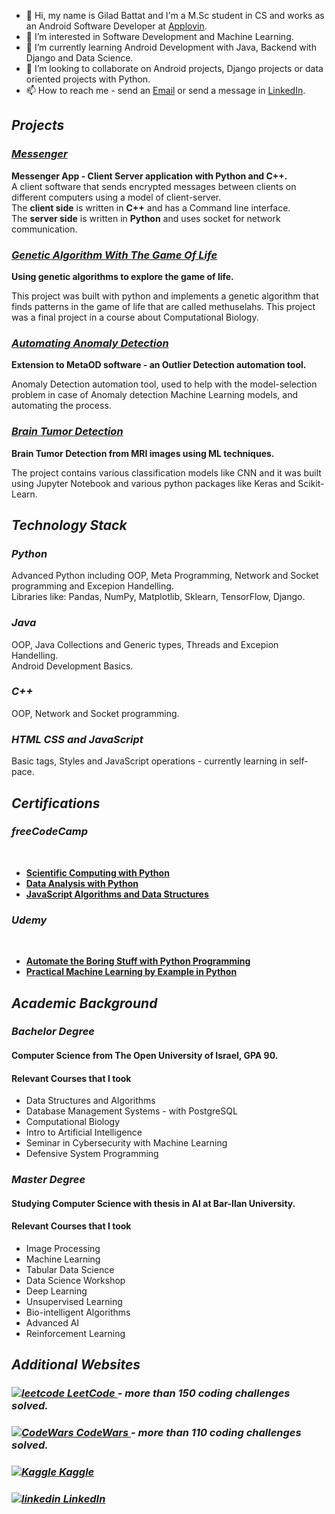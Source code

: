 <link rel="stylesheet" href="https://cdnjs.cloudflare.com/ajax/libs/font-awesome/4.7.0/css/font-awesome.min.css">


- 👋 Hi, my name is Gilad Battat and I'm a M.Sc student in CS and works as an Android Software Developer at <a href="https://www.applovin.com/">Applovin</a>.
- 👀 I’m interested in Software Development and Machine Learning.
- 🌱 I’m currently learning Android Development with Java, Backend with Django and Data Science.
- 💞️ I’m looking to collaborate on Android projects, Django projects or data oriented projects with Python.
- 📫 How to reach me - send an <a href="gilad.battat@gmail.com">Email</a> or send a message in <a href="https://www.linkedin.com/in/giladbattat">LinkedIn</a>.

<div>
<h2><b><i>Projects</b></i></h2>

<h3><b><i><a href="https://github.com/slash827/Messenger">Messenger</a></b></i></h3>
  <b>Messenger App - Client Server application with Python and C++.</b> </br>
A client software that sends encrypted messages between clients on different computers using a model of client-server. </br> 
The <b>client side</b> is written in <b>C++</b> and has a Command line interface. </br> 
The <b>server side</b> is written in <b>Python</b> and uses socket for network communication. </br> 

<h3><b><i><a href="https://github.com/slash827/Computational-Biology/tree/main/Genetic-Algorithm-The-Game-Of-Life">Genetic Algorithm With The Game Of Life</a></b></i></h3>
  <b>Using genetic algorithms to explore the game of life.</b> </br> 
<p>This project was built with python and implements a genetic algorithm that finds patterns in the game of life that are called methuselahs. This project was a final project in a course about Computational Biology.</p>

<h3><b><i><a href="https://github.com/slash827/Automating-Anomaly-Detection">Automating Anomaly Detection</a></b></i></h3>
  <b>Extension to MetaOD software -  an Outlier Detection automation tool.</b> </br>
<p>Anomaly Detection automation tool, used to help with the model-selection problem in case of Anomaly detection Machine Learning models, and automating the process.</p> 

<h3><b><i><a href="https://github.com/slash827/Machine-Learning-Projects/tree/master/Brain_Tumor_Classification">Brain Tumor Detection</a></b></i></h3>
  <b>Brain Tumor Detection from MRI images using ML techniques.</b> </br> 
<p>The project contains various classification models like CNN and it was built using Jupyter Notebook and various python packages like Keras and Scikit-Learn.</p>
</div>

<h2><b><i>Technology Stack</b></i></h2>
<h3><b><i>Python</b></i></h3>
Advanced Python including OOP, Meta Programming, Network and Socket programming and Excepion Handelling. </br>
Libraries like: Pandas, NumPy, Matplotlib, Sklearn, TensorFlow, Django.
<h3><b><i>Java</b></i></h3>
OOP, Java Collections and Generic types, Threads and Excepion Handelling. </br>
Android Development Basics.
<h3><b><i>C++</b></i></h3>
OOP, Network and Socket programming. </br>
<h3><b><i>HTML CSS and JavaScript</b></i></h3>
Basic tags, Styles and JavaScript operations - currently learning in self-pace.

<h2><b><i>Certifications</b></i></h2>

<h3><b><i>freeCodeCamp</b></i></h3> </br>
<ul>
  <li><b><a href="https://www.freecodecamp.org/certification/fcccda59c64/scientific-computing-with-python-v7">Scientific Computing with Python</a></b> </br></li>  
  <li><b><a href="https://www.freecodecamp.org/certification/fcccda59c64/data-analysis-with-python-v7">Data Analysis with Python</a></b> </br></li>  
  <li><b><a href="https://www.freecodecamp.org/certification/fcccda59c64/javascript-algorithms-and-data-structures">JavaScript Algorithms and Data Structures</a></b> </br></li>  
</ul>  

<h3><b><i>Udemy</b></i></h3> </br>
<ul>
  <li><b><a href="https://drive.google.com/file/d/1aaK6TMnJcMMOO5pqYYi7XNIzwZbBV5Jl/view?usp=sharing">Automate the Boring Stuff with Python Programming</a></b> </br>
</li>
  <li><b><a href="https://drive.google.com/file/d/1-tRrPlZmRR6QoDLvQbFvZoEYZkmhsco4/view?usp=sharing">Practical Machine Learning by Example in Python</a></b> </br>
</li>
</ul>

<h2><b><i>Academic Background</b></i></h2>
<h3><b><i>Bachelor Degree</b></i></h3>
<h4>Computer Science from The Open University of Israel, GPA <b>90</b>.</h4>
<h4>Relevant Courses that I took</h4>
<ul>
  <li>Data Structures and Algorithms</li>
  <li>Database Management Systems - with PostgreSQL</li>
  <li>Computational Biology</li>
  <li>Intro to Artificial Intelligence</li>
  <li>Seminar in Cybersecurity with Machine Learning</li>
  <li>Defensive System Programming</li>
</ul>

<h3><b><i>Master Degree</b></i></h3>
<h4>Studying Computer Science with thesis in AI at Bar-Ilan University.</h4>
<h4>Relevant Courses that I took</h4>
<ul>
  <li>Image Processing</li>
  <li>Machine Learning</li>
  <li>Tabular Data Science</li>
  <li>Data Science Workshop</li>
  <li>Deep Learning</li>
  <li>Unsupervised Learning</li>
  <li>Bio-intelligent Algorithms</li>
  <li>Advanced AI</li>
  <li>Reinforcement Learning</li>
</ul>

<h2><b><i>Additional Websites</b></i></h2>

<h3><b><i><a href="https://leetcode.com/slash827/" rel="nofollow noreferrer">
    <img src="https://cdn.icon-icons.com/icons2/2389/PNG/32/leetcode_logo_icon_145113.png" alt="leetcode"> LeetCode
</a> - more than 150 coding challenges solved.</b></i></h3>

<h3><b><i><a href="http://www.codewars.com/users/giladbattat" rel="nofollow noreferrer">
    <img src="https://cdn.icon-icons.com/icons2/2622/PNG/32/brand_codewars_icon_158954.png" alt="CodeWars"> CodeWars
</a> - more than 110 coding challenges solved.</b></i></h3>

<h3><b><i><a href="https://www.kaggle.com/giladbattat" rel="nofollow noreferrer">
    <img src="https://cdn.icon-icons.com/icons2/2699/PNG/32/kaggle_logo_icon_168473.png" alt="Kaggle"> Kaggle
</a></b></i></h3>

<h3><b><i><a href="https://www.linkedin.com/in/giladbattat" rel="nofollow noreferrer">
    <img src="https://cdn.icon-icons.com/icons2/99/PNG/32/linkedin_socialnetwork_17441.png" alt="linkedin"> LinkedIn
</a></b></i></h3>

<!---
slash827/slash827 is a ✨ special ✨ repository because its `README.md` (this file) appears on your GitHub profile.
You can click the Preview link to take a look at your changes.
--->
